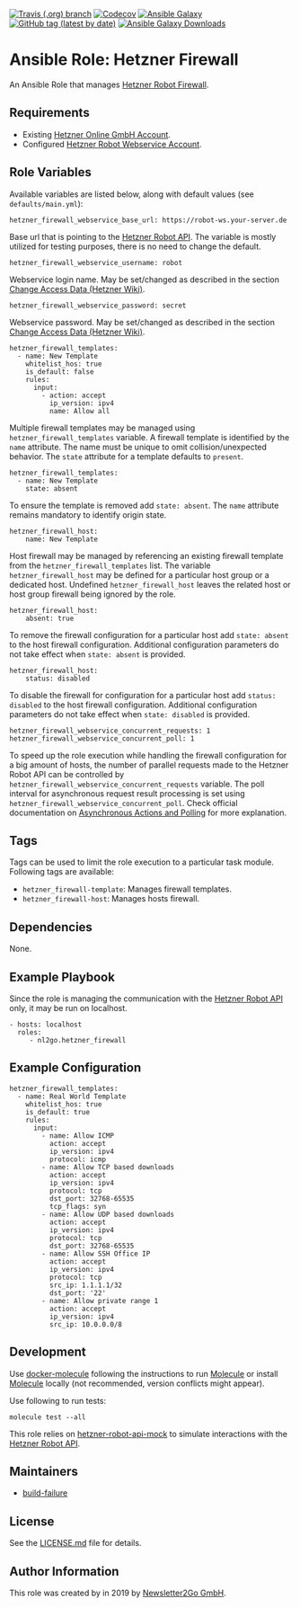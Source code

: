 [![Travis (.org) branch](https://img.shields.io/travis/nl2go/ansible-role-hetzner-firewall/master)](https://travis-ci.org/nl2go/ansible-role-hetzner-firewall)
[![Codecov](https://img.shields.io/codecov/c/github/nl2go/ansible-role-hetzner-firewall)](https://codecov.io/gh/nl2go/ansible-role-hetzner-firewall)
[![Ansible Galaxy](https://img.shields.io/badge/role-nl2go.hetzner_firewall-blue.svg)](https://galaxy.ansible.com/nl2go/hetzner_firewall/)
[![GitHub tag (latest by date)](https://img.shields.io/github/v/tag/nl2go/ansible-role-hetzner-firewall)](https://galaxy.ansible.com/nl2go/hetzner_firewall)
[![Ansible Galaxy Downloads](https://img.shields.io/ansible/role/d/44723.svg?color=blue)](https://galaxy.ansible.com/nl2go/hetzner_firewall/)

# Ansible Role: Hetzner Firewall

An Ansible Role that manages [Hetzner Robot Firewall](https://wiki.hetzner.de/index.php/Robot_Firewall/en).

## Requirements

- Existing [Hetzner Online GmbH Account](https://accounts.hetzner.com).
- Configured [Hetzner Robot Webservice Account](https://robot.your-server.de/preferences).

## Role Variables

Available variables are listed below, along with default values (see `defaults/main.yml`):

    hetzner_firewall_webservice_base_url: https://robot-ws.your-server.de
 
Base url that is pointing to the [Hetzner Robot API](https://robot.your-server.de/doc/webservice/de.html). The variable is mostly utilized for testing purposes, there
is no need to change the default.

    hetzner_firewall_webservice_username: robot
    
Webservice login name. May be set/changed as described in the section [Change Access Data (Hetzner Wiki)](https://wiki.hetzner.de/index.php/KonsoleH:Zugangsdaten_aendern/en).

    hetzner_firewall_webservice_password: secret
    
Webservice password. May be set/changed as described in the section [Change Access Data (Hetzner Wiki)](https://wiki.hetzner.de/index.php/KonsoleH:Zugangsdaten_aendern/en).

    hetzner_firewall_templates:
      - name: New Template
        whitelist_hos: true
        is_default: false
        rules:
          input:
            - action: accept
              ip_version: ipv4
              name: Allow all
    
Multiple firewall templates may be managed using `hetzner_firewall_templates` variable. A firewall template is 
identified by the `name` attribute. The name must be unique to omit collision/unexpected behavior. 
The `state` attribute for a template defaults to `present`.

    hetzner_firewall_templates:
      - name: New Template
        state: absent

To ensure the template is removed add `state: absent`. The `name` attribute remains mandatory to identify origin state.

    hetzner_firewall_host:
        name: New Template

Host firewall may be managed by referencing an existing firewall template from the `hetzner_firewall_templates` list.
The variable `hetzner_firewall_host` may be defined for a particular host group or a dedicated host. Undefined `hetzner_firewall_host`
leaves the related host or host group firewall being ignored by the role.

    hetzner_firewall_host:
        absent: true

To remove the firewall configuration for a particular host add `state: absent` to the host firewall configuration.
Additional configuration parameters do not take effect when `state: absent` is provided.

    hetzner_firewall_host:
        status: disabled

To disable the firewall for configuration for a particular host add `status: disabled` to the host firewall configuration.
Additional configuration parameters do not take effect when `state: disabled` is provided.                

    hetzner_firewall_webservice_concurrent_requests: 1
    hetzner_firewall_webservice_concurrent_poll: 1
    
To speed up the role execution while handling the firewall configuration for a big amount of hosts, the number of parallel requests made to the Hetzner Robot API
can be controlled by `hetzner_firewall_webservice_concurrent_requests` variable. The poll interval for asynchronous request
result processing is set using `hetzner_firewall_webservice_concurrent_poll`. Check official documentation on
[Asynchronous Actions and Polling](https://docs.ansible.com/ansible/latest/user_guide/playbooks_async.html) for more explanation. 

## Tags

Tags can be used to limit the role execution to a particular task module. Following tags are available:

- `hetzner_firewall-template`: Manages firewall templates.
- `hetzner_firewall-host`: Manages hosts firewall.

## Dependencies

None.

## Example Playbook

Since the role is managing the communication with the [Hetzner Robot API](https://robot.your-server.de/doc/webservice/de.html)
only, it may be run on localhost.

    - hosts: localhost
      roles:
         - nl2go.hetzner_firewall
         
## Example Configuration

    hetzner_firewall_templates:
      - name: Real World Template
        whitelist_hos: true
        is_default: true
        rules:
          input:
            - name: Allow ICMP
              action: accept
              ip_version: ipv4
              protocol: icmp
            - name: Allow TCP based downloads
              action: accept
              ip_version: ipv4
              protocol: tcp
              dst_port: 32768-65535
              tcp_flags: syn
            - name: Allow UDP based downloads
              action: accept
              ip_version: ipv4
              protocol: tcp
              dst_port: 32768-65535
            - name: Allow SSH Office IP
              action: accept
              ip_version: ipv4
              protocol: tcp
              src_ip: 1.1.1.1/32
              dst_port: '22'
            - name: Allow private range 1
              action: accept
              ip_version: ipv4
              src_ip: 10.0.0.0/8
              
## Development
Use [docker-molecule](https://github.com/nl2go/docker-molecule) following the instructions to run [Molecule](https://molecule.readthedocs.io/en/stable/)
or install [Molecule](https://molecule.readthedocs.io/en/stable/) locally (not recommended, version conflicts might appear).


Use following to run tests:

    molecule test --all
       
This role relies on [hetzner-robot-api-mock](https://github.com/nl2go/hetzner-robot-api-mock) to simulate interactions with
the [Hetzner Robot API](https://robot.your-server.de/doc/webservice/de.html).

## Maintainers

- [build-failure](https://github.com/build-failure)

## License

See the [LICENSE.md](LICENSE.md) file for details.

## Author Information

This role was created by in 2019 by [Newsletter2Go GmbH](https://www.newsletter2go.com/).
